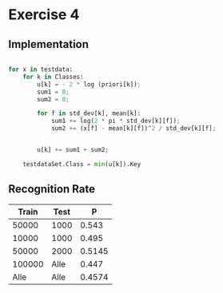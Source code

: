 # Exercise 4 

## Implementation

```python

for x in testdata:
	for k in Classes:
		u[k] = - 2 * log (priori[k]);
		sum1 = 0;
		sum2 = 0;

		for f in std_dev[k], mean[k]:
			sum1 += log(2 * pi * std_dev[k][f]);
			sum2 += (x[f] - mean[k][f])^2 / std_dev[k][f];


		u[k] += sum1 + sum2;

	testdataSet.Class = min(u[k]).Key

```

## Recognition Rate

Train | Test |P	|
-----|------|----|
50000 | 1000| 0.543
10000|1000|0.495
50000|2000|0.5145
100000|Alle| 0.447
Alle|Alle|0.4574